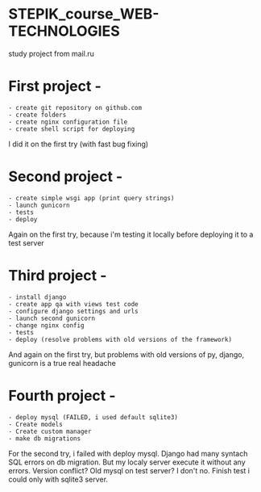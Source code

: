 # STEPIK_course_WEB-TECHNOLOGIES
study project from mail.ru
# First project -
	- create git repository on github.com
	- create folders
	- create nginx configuration file
	- create shell script for deploying
I did it on the first try (with fast bug fixing)

# Second project - 
	- create simple wsgi app (print query strings)
	- launch gunicorn
	- tests
	- deploy
Again on the first try, because i'm testing it locally before deploying it to a test server

# Third project - 
	- install django
	- create app qa with views test code
	- configure django settings and urls
	- launch second gunicorn
	- change nginx config
	- tests
	- deploy (resolve problems with old versions of the framework)
And again on the first try, but problems with old versions of py, django, gunicorn is a true real headache

# Fourth project - 
	- deploy mysql (FAILED, i used default sqlite3)
	- Create models
	- Create custom manager
	- make db migrations
For the second try, i failed with deploy mysql. Django had many syntach SQL errors on db migration. But my localy server execute it without any errors. Version conflict? Old mysql on test server? I don't no. Finish test i could only with sqlite3 server. 
